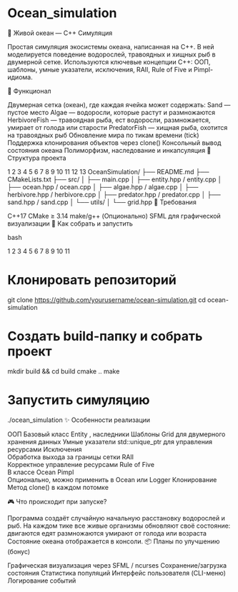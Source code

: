 # Ocean_simulation

🌊 Живой океан — C++ Симуляция

Простая симуляция экосистемы океана, написанная на C++. В ней моделируется поведение водорослей, травоядных и хищных рыб в двумерной сетке. Используются ключевые концепции C++: ООП, шаблоны, умные указатели, исключения, RAII, Rule of Five и Pimpl-идиома.

🧩 Функционал

Двумерная сетка (океан), где каждая ячейка может содержать:
Sand — пустое место
Algae — водоросли, которые растут и размножаются
HerbivoreFish — травоядная рыба, ест водоросли, размножается, умирает от голода или старости
PredatorFish — хищная рыба, охотится на травоядных рыб
 Обновление мира по тикам времени (tick)
Поддержка клонирования объектов через clone()
Консольный вывод состояния океана
Полиморфизм, наследование и инкапсуляция
 📁 Структура проекта



1
2
3
4
5
6
7
8
9
10
11
12
13
OceanSimulation/
├── README.md
├── CMakeLists.txt
├── src/
│   ├── main.cpp
│   ├── entity.hpp / entity.cpp
│   ├── ocean.hpp / ocean.cpp
│   ├── algae.hpp / algae.cpp
│   ├── herbivore.hpp / herbivore.cpp
│   ├── predator.hpp / predator.cpp
│   ├── sand.hpp / sand.cpp
│   └── utils/
│       └── grid.hpp
🔧 Требования

C++17
CMake ≥ 3.14
make/g++
(Опционально) SFML для графической визуализации
 🚀 Как собрать и запустить

bash


1
2
3
4
5
6
7
8
9
10
11
# Клонировать репозиторий
git clone https://github.com/yourusername/ocean-simulation.git 
cd ocean-simulation

# Создать build-папку и собрать проект
mkdir build && cd build
cmake ..
make

# Запустить симуляцию
./ocean_simulation
✨ Особенности реализации

ООП	
Базовый класс
Entity
, наследники
Шаблоны	
Grid<T>
для двумерного хранения данных
Умные указатели	
std::unique_ptr<Entity>
для управления ресурсами
Исключения	
Обработка выхода за границы сетки
RAII	
Корректное управление ресурсами
Rule of Five	
В классе
Ocean
Pimpl	
Опционально, можно применить в
Ocean
или
Logger
Клонирование	
Метод
clone()
в каждом потомке
 
 🎮 Что происходит при запуске?

Программа создаёт случайную начальную расстановку водорослей и рыб.
На каждом тике все живые организмы обновляют своё состояние:
двигаются
едят
размножаются
умирают от голода или возраста
 Состояние океана отображается в консоли.
 📦 Планы по улучшению (бонус)

Графическая визуализация через SFML / ncurses
Сохранение/загрузка состояния
Статистика популяций
Интерфейс пользователя (CLI-меню)
Логирование событий
